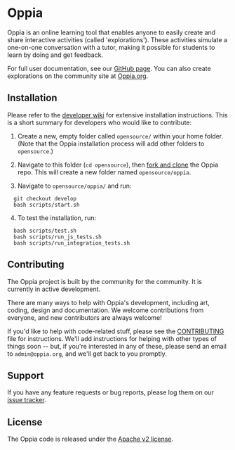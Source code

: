 # Oppia

Oppia is an online learning tool that enables anyone to easily create and share interactive activities (called 'explorations'). These activities simulate a one-on-one conversation with a tutor, making it possible for students to learn by doing and get feedback.

For full user documentation, see our [GitHub page](http://oppia.github.io/). You can also create explorations on the community site at [Oppia.org](https://www.oppia.org).


## Installation

Please refer to the [developer wiki](https://github.com/oppia/oppia/wiki) for extensive installation instructions. This is a short summary for developers who would like to contribute:

1. Create a new, empty folder called `opensource/` within your home folder. (Note that the Oppia installation process will add other folders to `opensource`.)

2. Navigate to this folder (`cd opensource`), then [fork and clone](https://help.github.com/articles/fork-a-repo/) the Oppia repo. This will create a new folder named `opensource/oppia`.

3. Navigate to `opensource/oppia/` and run:

  ```
    git checkout develop
    bash scripts/start.sh
  ```

4. To test the installation, run:

  ```
    bash scripts/test.sh
    bash scripts/run_js_tests.sh
    bash scripts/run_integration_tests.sh
  ```


## Contributing

The Oppia project is built by the community for the community. It is currently in active development. 

There are many ways to help with Oppia's development, including art, coding, design and documentation. We welcome contributions from everyone, and new contributors are always welcome!

If you'd like to help with code-related stuff, please see the [CONTRIBUTING](CONTRIBUTING.md) file for instructions. We'll add instructions for helping with other types of things soon -- but, if you're interested in any of these, please send an email to `admin@oppia.org`, and we'll get back to you promptly.


## Support

If you have any feature requests or bug reports, please log them on our [issue tracker](https://github.com/oppia/oppia/issues/new?title=Describe%20your%20feature%20request%20or%20bug%20report%20succinctly&body=If%20you%27d%20like%20to%20propose%20a%20feature,%20describe%20what%20you%27d%20like%20to%20see.%20Mock%20ups%20would%20be%20great!%0A%0AIf%20you%27re%20reporting%20a%20bug,%20please%20be%20sure%20to%20include%20the%20expected%20behaviour,%20the%20observed%20behaviour,%20and%20steps%20to%20reproduce%20the%20problem.%20Console%20copy-pastes%20and%20any%20background%20on%20the%20environment%20would%20also%20be%20helpful.%0A%0AThanks!).


## License

The Oppia code is released under the [Apache v2 license](https://github.com/oppia/oppia/blob/master/LICENSE).
